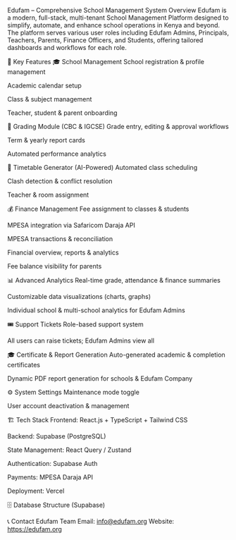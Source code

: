 Edufam – Comprehensive School Management System
Overview
Edufam is a modern, full-stack, multi-tenant School Management Platform designed to simplify, automate, and enhance school operations in Kenya and beyond. The platform serves various user roles including Edufam Admins, Principals, Teachers, Parents, Finance Officers, and Students, offering tailored dashboards and workflows for each role.

🚀 Key Features
🎓 School Management
School registration & profile management

Academic calendar setup

Class & subject management

Teacher, student & parent onboarding

📝 Grading Module (CBC & IGCSE)
Grade entry, editing & approval workflows

Term & yearly report cards

Automated performance analytics

📅 Timetable Generator (AI-Powered)
Automated class scheduling

Clash detection & conflict resolution

Teacher & room assignment

💰 Finance Management
Fee assignment to classes & students

MPESA integration via Safaricom Daraja API

MPESA transactions & reconciliation

Financial overview, reports & analytics

Fee balance visibility for parents

📊 Advanced Analytics
Real-time grade, attendance & finance summaries

Customizable data visualizations (charts, graphs)

Individual school & multi-school analytics for Edufam Admins

🎟️ Support Tickets
Role-based support system

All users can raise tickets; Edufam Admins view all

🎓 Certificate & Report Generation
Auto-generated academic & completion certificates

Dynamic PDF report generation for schools & Edufam Company

⚙️ System Settings
Maintenance mode toggle

User account deactivation & management

🏗️ Tech Stack
Frontend: React.js + TypeScript + Tailwind CSS

Backend: Supabase (PostgreSQL)

State Management: React Query / Zustand

Authentication: Supabase Auth

Payments: MPESA Daraja API

Deployment: Vercel

🗄️ Database Structure (Supabase)

📞 Contact
Edufam Team
Email: info@edufam.org
Website: https://edufam.org
